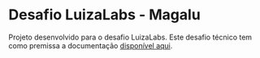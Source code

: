 # Desafio LuizaLabs - Magalu

Projeto desenvolvido para o desafio LuizaLabs. Este desafio técnico tem como premissa a documentação [disponível aqui](https://gist.github.com/Bgouveia/9e043a3eba439489a35e70d1b5ea08ec).


